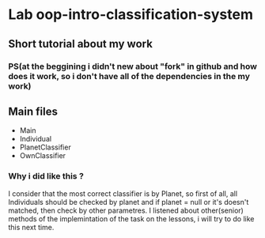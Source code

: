 # Lab oop-intro-classification-system

## Short tutorial about my work

### PS(at the beggining i didn't new about "fork" in github and how does it work, so i don't have all of the dependencies in the my work)

## Main files
- Main
- Individual
- PlanetClassifier
- OwnClassifier

### Why i did like this ? 
I consider that the most correct classifier is by Planet, so first of all, all Individuals should be checked by planet and if planet = null or it's doesn't matched, then check by other parametres. 
I listened about other(senior) methods of the implemintation of the task on the lessons, i will try to do like this next time. 
